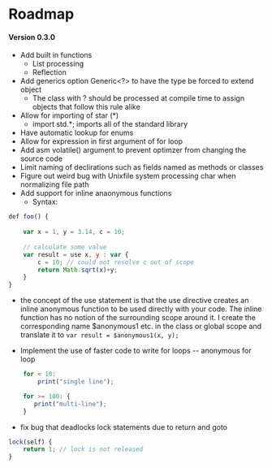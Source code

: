 # Roadmap 

#### Version 0.3.0
- Add built in functions 
    - List processing
    - Reflection
- Add generics option Generic<?> to have the type be forced to extend object
    - The class with ? should be processed at compile time to assign objects that follow this rule alike
- Allow for importing of star (*) 
    - import std.*; imports all of the standard library
- Have automatic lookup for enums
- Allow for expression in first argument of for loop
- Add asm volatile() argument to prevent optimzer 
from changing the source code
- Limit naming of declirations such as fields named as methods or classes
- Figure out weird bug with Unixfile system processing char when normalizing file path
- Add support for inline anaonymous functions
    - Syntax:
```javascript
def foo() {
    
    var x = 1, y = 3.14, c = 10;
    
    // calculate some value
    var result = use x, y : var {
        c = 10; // could not resolve c out of scope
        return Math.sqrt(x)+y;
    }
}
```

- the concept of  the use statement is that the use directive
creates an inline anonymous function to be used directly with your 
code. The inline function has no notion of the surrounding scope
around it. I create the corresponding name $anonymous1 etc. in the class or
global scope and translate it to ``var result = $anonymous1(x, y);``

- Implement the use of faster code to write for loops
-- anonymous for loop
```javascript
    for < 10:
        print("single line");

    for >= 100: {
       print("multi-line");
    }
```
- fix bug that deadlocks lock statements due to return and goto
```javascript
lock(self) {
    return 1; // lock is not released
}
```